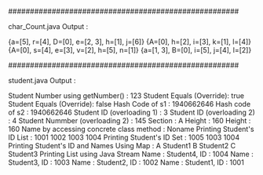 #####################################################

char_Count.java Output :

  {a=[5], r=[4], D=[0], e=[2, 3], h=[1], j=[6]}
  {A=[0], h=[2], i=[3], k=[1], l=[4]}
  {A=[0], s=[4], e=[3], v=[2], h=[5], n=[1]}
  {a=[1, 3], B=[0], i=[5], j=[4], l=[2]}

#####################################################

student.java Output :

  Student Number using getNumber() : 123
  Student Equals (Override): true
  Student Equals (Override): false
  Hash Code of s1 : 1940662646
  Hash code of s2 : 1940662646
  Student ID (overloading 1) : 3
  Student ID (overloading 2) : 4
  Student Nummber (overloading 2) : 145
  Section : A
  Height : 160
  Height : 160
  Name by accessing concrete class method : Noname
  Printing Student's ID List :
  1001
  1002
  1003
  1004
  Printing Student's ID Set :
  1005
  1003
  1004
  Printing Student's ID and Names Using Map :
  A Student1
  B Student2
  C Student3
  Printing List using Java Stream
  Name : Student4, ID : 1004
  Name : Student3, ID : 1003
  Name : Student2, ID : 1002
  Name : Student1, ID : 1001

